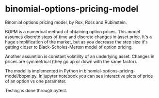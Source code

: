 # binomial-options-pricing-model
Binomial options pricing model, by Rox, Ross and Rubinstein.

BOPM is a numerical method of obtaining option prices. This model assumes
discrete steps of time and discrete changes in asset price. It's a huge
simplification of the market, but as you decrease the step size it's 
getting closer to Black-Scholes-Merton model of option pricing.

Another assumtion is constant volatility of an underlying asset. Changes in
prices are symmetrical (they go up or down with the same factor).

The model is implemented in Python in binomial-options-pricing-model/bopm.py. 
In jupyter notebook you can see interactive plots of price of an option
vs one parameter.

Testing is done through pytest.
